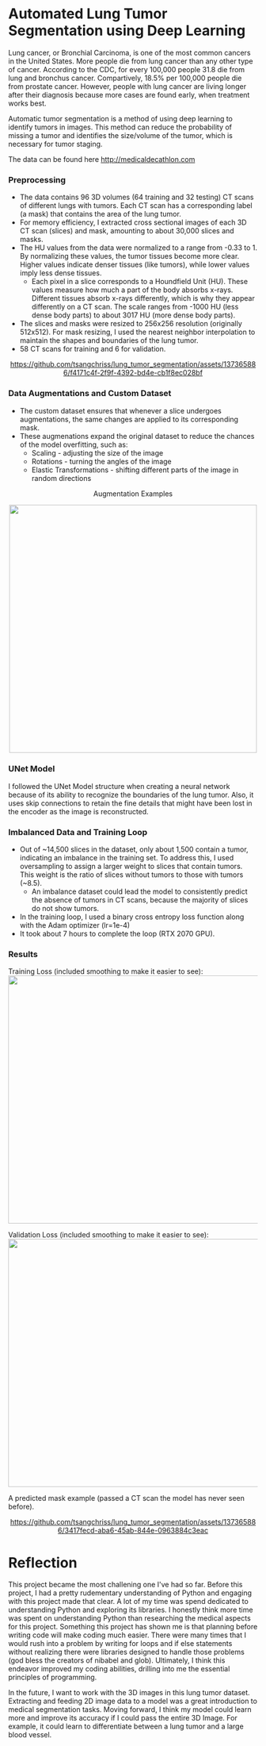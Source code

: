 # Automated Lung Tumor Segmentation using Deep Learning
Lung cancer, or Bronchial Carcinoma, is one of the most common cancers in the United States. More people die from lung cancer than any other type of cancer. According to the CDC, for every 100,000 people 31.8 die from lung and bronchus cancer. Compartively, 18.5% per 100,000 people die from prostate cancer. However, people with lung cancer are living longer after their diagnosis because more cases are found early, when treatment works best.

Automatic tumor segmentation is a method of using deep learning to identify tumors in images. This method can reduce the probability of missing a tumor and identifies the size/volume of the tumor, which is necessary for tumor staging. 

The data can be found here http://medicaldecathlon.com
### Preprocessing
- The data contains 96 3D volumes (64 training and 32 testing) CT scans of different lungs with tumors. Each CT scan has a corresponding label (a mask) that contains the area of the lung tumor. 
- For memory efficiency, I extracted cross sectional images of each 3D CT scan (slices) and mask, amounting to about 30,000 slices and masks.
- The HU values from the data were normalized to a range from -0.33 to 1. By normalizing these values, the tumor tissues become more clear. Higher values indicate denser tissues (like tumors), while lower values imply less dense tissues.
  - Each pixel in a slice corresponds to a Houndfield Unit (HU). These values measure how much a part of the body absorbs x-rays. Different tissues absorb x-rays differently, which is why they appear differently on a CT scan. The scale ranges from -1000 HU (less dense body parts) to about 3017 HU (more dense body parts).
- The slices and masks were resized to 256x256 resolution (originally 512x512). For mask resizing, I used the nearest neighbor interpolation to maintain the shapes and boundaries of the lung tumor.
- 58 CT scans for training and 6 for validation.

<div align="center">
  
https://github.com/tsangchriss/lung_tumor_segmentation/assets/137365886/f4171c4f-2f9f-4392-bd4e-cb1f8ec028bf

</div>

### Data Augmentations and Custom Dataset
- The custom dataset ensures that whenever a slice undergoes augmentations, the same changes are applied to its corresponding mask.
- These augmenations expand the original dataset to reduce the chances of the model overfitting, such as:
  - Scaling - adjusting the size of the image
  - Rotations - turning the angles of the image
  - Elastic Transformations - shifting different parts of the image in random directions

<div align="center">
    <p>Augmentation Examples</p>
    <img src="https://github.com/tsangchriss/lung_tumor_segmentation/assets/137365886/37ad452a-fd74-4eca-b2c2-3895f674bc56" width="500" height="500">
</div>

### UNet Model
I followed the UNet Model structure when creating a neural network because of its ability to recognize the boundaries of the lung tumor. Also, it uses skip connections to retain the fine details that might have been lost in the encoder as the image is reconstructed.

### Imbalanced Data and Training Loop
- Out of ~14,500 slices in the dataset, only about 1,500 contain a tumor, indicating an imbalance in the training set. To address this, I used oversampling to assign a larger weight to slices that contain tumors. This weight is the ratio of slices without tumors to those with tumors (~8.5).
  - An imbalance dataset could lead the model to consistently predict the absence of tumors in CT scans, because the majority of slices do not show tumors.
- In the training loop, I used a binary cross entropy loss function along with the Adam optimizer (lr=1e-4)
- It took about 7 hours to complete the loop (RTX 2070 GPU).
  
### Results
Training Loss (included smoothing to make it easier to see):
<img src="https://github.com/tsangchriss/lung_tumor_segmentation/assets/137365886/4762723a-c770-4518-91a2-2e0abb6407df" width="870" height="500">


Validation Loss (included smoothing to make it easier to see):
<img src="https://github.com/tsangchriss/lung_tumor_segmentation/assets/137365886/447ff452-fcdc-4c96-a802-11ab298d0507" width="870" height="500">

A predicted mask example (passed a CT scan the model has never seen before).

<div align="center">
  
https://github.com/tsangchriss/lung_tumor_segmentation/assets/137365886/3417fecd-aba6-45ab-844e-0963884c3eac

</div>

# Reflection 
This project became the most challening one I've had so far. Before this project, I had a pretty rudementary understanding of Python and engaging with this project made that clear. A lot of my time was spend dedicated to understanding Python and exploring its libraries. I honestly think more time was spent on understanding Python than researching the medical aspects for this project. Something this project has shown me is that planning before writing code will make coding much easier. There were many times that I would rush into a problem by writing for loops and if else statements without realizing there were libraries designed to handle those problems (god bless the creators of nibabel and glob). Ultimately, I think this endeavor improved my coding abilities, drilling into me the essential principles of programming. 

In the future, I want to work with the 3D images in this lung tumor dataset. Extracting and feeding 2D image data to a model was a great introduction to medical segmentation tasks. Moving forward, I think my model could learn more and improve its accuracy if I could pass the entire 3D Image. For example, it could learn to differentiate between a lung tumor and a large blood vessel. 




